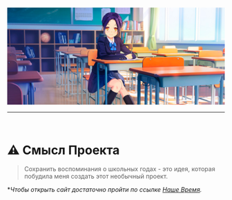 ![Shkola](shkola.png)
<br />

---

<br />

# ⚠️ Смысл Проекта

> Сохранить воспоминания о школьных годах - это идея, которая побудила меня создать этот необычный проект.


**Чтобы открыть сайт достаточно пройти по ссылке [Наше Время](https://munnificent.github.io/munificent.github.io/).*
